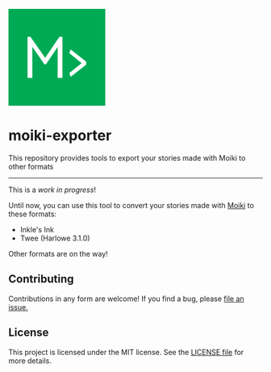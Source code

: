![](https://raw.githubusercontent.com/kaelhem/moiki-exporter/website/public/android-chrome-192x192.png)

# moiki-exporter
This repository provides tools to export your stories made with Moiki to other formats

---

This is a _work in progress_!

Until now, you can use this tool to convert your stories made with [Moiki](https://moiki.fr) to these formats:
+ Inkle's Ink
+ Twee (Harlowe 3.1.0)

Other formats are on the way!

## Contributing

Contributions in any form are welcome! If you find a bug, please [file an issue.](https://github.com/kaelhem/moiki-exporter/issues)

## License

This project is licensed under the MIT license. See the [LICENSE file](./LICENSE.md) for more details.
